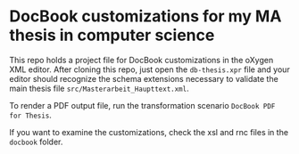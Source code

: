 # DocBook customizations for my MA thesis in computer science 

This repo holds a project file for DocBook customizations in the oXygen XML editor.
After cloning this repo, just open the `db-thesis.xpr` file and your editor should recognize
the schema extensions necessary to validate the main thesis file `src/Masterarbeit_Haupttext.xml`.

To render a PDF output file, run the transformation scenario `DocBook PDF for Thesis`.

If you want to examine the customizations, check the xsl and rnc files in the `docbook` folder. 
